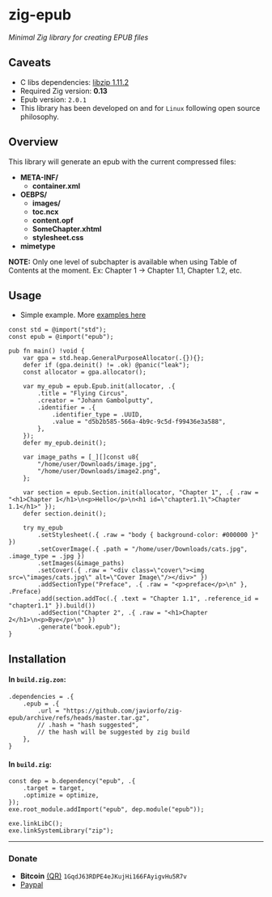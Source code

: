 # zig-epub
*Minimal Zig library for creating EPUB files*

## Caveats
- C libs dependencies: [libzip 1.11.2](https://github.com/nih-at/libzip) 
- Required Zig version: **0.13**
- Epub version: `2.0.1`
- This library has been developed on and for `Linux` following open source philosophy.

## Overview
This library will generate an epub with the current compressed files:
- **META-INF/**
    - **container.xml**
- **OEBPS/**
    - **images/**
    - **toc.ncx**
    - **content.opf**
    - **SomeChapter.xhtml**
    - **stylesheet.css**
- **mimetype**

**NOTE:** Only one level of subchapter is available when using Table of Contents at the moment. Ex: Chapter 1 -> Chapter 1.1, Chapter 1.2, etc.

## Usage
- Simple example. More [examples here](https://github.com/javiorfo/zig-epub/tree/master/examples)
```zig
const std = @import("std");
const epub = @import("epub");

pub fn main() !void {
    var gpa = std.heap.GeneralPurposeAllocator(.{}){};
    defer if (gpa.deinit() != .ok) @panic("leak");
    const allocator = gpa.allocator();

    var my_epub = epub.Epub.init(allocator, .{
        .title = "Flying Circus",
        .creator = "Johann Gambolputty",
        .identifier = .{
            .identifier_type = .UUID,
            .value = "d5b2b585-566a-4b9c-9c5d-f99436e3a588",
        },
    });
    defer my_epub.deinit();

    var image_paths = [_][]const u8{
        "/home/user/Downloads/image.jpg",
        "/home/user/Downloads/image2.png",
    };

    var section = epub.Section.init(allocator, "Chapter 1", .{ .raw = "<h1>Chapter 1</h1>\n<p>Hello</p>\n<h1 id=\"chapter1.1\">Chapter 1.1</h1>" });
    defer section.deinit();

    try my_epub
        .setStylesheet(.{ .raw = "body { background-color: #000000 }" })
        .setCoverImage(.{ .path = "/home/user/Downloads/cats.jpg", .image_type = .jpg })
        .setImages(&image_paths)
        .setCover(.{ .raw = "<div class=\"cover\"><img src=\"images/cats.jpg\" alt=\"Cover Image\"/></div>" })
        .addSectionType("Preface", .{ .raw = "<p>preface</p>\n" }, .Preface)
        .add(section.addToc(.{ .text = "Chapter 1.1", .reference_id = "chapter1.1" }).build())
        .addSection("Chapter 2", .{ .raw = "<h1>Chapter 2</h1>\n<p>Bye</p>\n" })
        .generate("book.epub");
}
```

## Installation
#### In `build.zig.zon`:
```zig
.dependencies = .{
    .epub = .{
        .url = "https://github.com/javiorfo/zig-epub/archive/refs/heads/master.tar.gz",            
        // .hash = "hash suggested",
        // the hash will be suggested by zig build
    },
}
```

#### In `build.zig`:
```zig
const dep = b.dependency("epub", .{
    .target = target,
    .optimize = optimize,
});
exe.root_module.addImport("epub", dep.module("epub"));

exe.linkLibC();
exe.linkSystemLibrary("zip");
```

---

### Donate
- **Bitcoin** [(QR)](https://raw.githubusercontent.com/javiorfo/img/master/crypto/bitcoin.png)  `1GqdJ63RDPE4eJKujHi166FAyigvHu5R7v`
- [Paypal](https://www.paypal.com/donate/?hosted_button_id=FA7SGLSCT2H8G)
